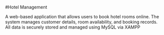#Hotel Management

A web-based application that allows users to book hotel rooms online.
The system manages customer details, room availability, and booking records.
All data is securely stored and managed using MySQL via XAMPP
